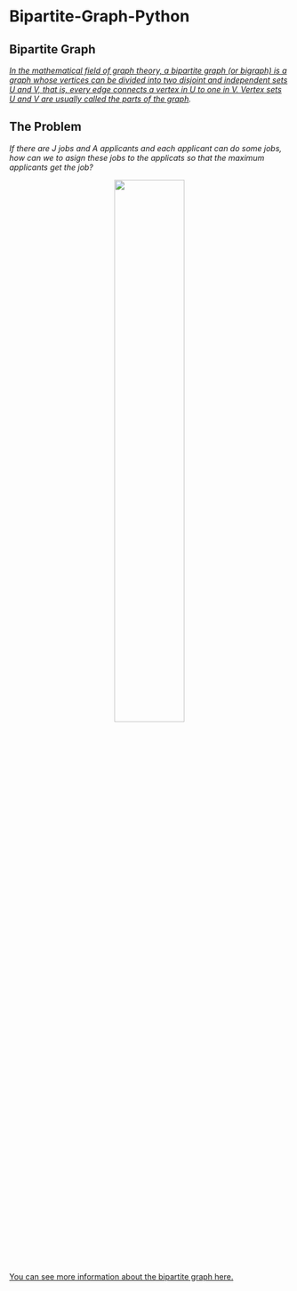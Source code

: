 # Bipartite-Graph-Python

## Bipartite Graph

<em> [In the mathematical field of graph theory, a bipartite graph (or bigraph) is a graph whose vertices can be divided into two disjoint and independent sets U and V, that is, every edge connects a vertex in U to one in V. Vertex sets U and V are usually called the parts of the graph](https://en.wikipedia.org/wiki/Bipartite_graph). </em>

## The Problem

<em>If there are J jobs and A applicants and each applicant can do some jobs, how can we to asign these jobs to the applicats so that the maximum applicants get the 
job?</em>
<br>
<p align="center">
  <img src="https://github.com/magno-brito/Bipartite-Graph-Python/assets/84158231/94e7c9a5-6a0f-49ca-befd-5cb17a4c8932" width="50%" height="50%">

</p>



[You can see more information about the bipartite graph here.](https://tutorialhorizon.com/algorithms/maximum-bipartite-matching-problem-java/)
